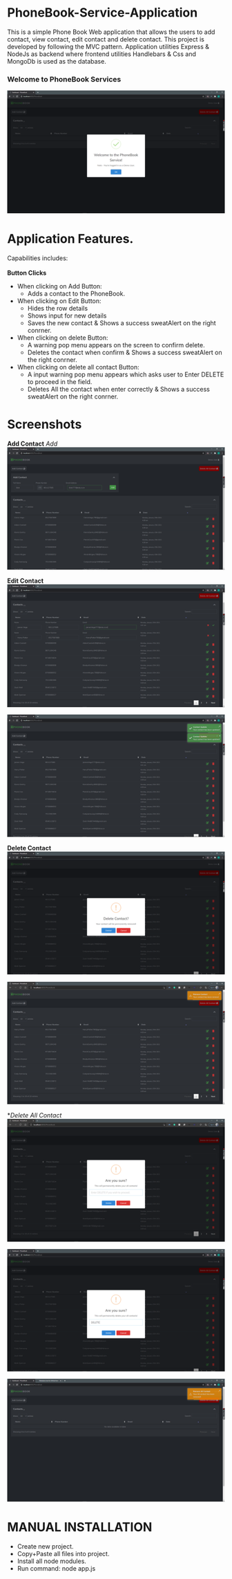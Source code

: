 # PhoneBook-Service-Application

This is a simple Phone Book Web application that allows the users to add contact, view contact, edit contact and delete contact. This project is developed by following the MVC pattern. Application utilities Express & NodeJs as backend where frontend utilities Handlebars & Css and MongoDb is used as the database.

### Welcome to PhoneBook Services #
![Alt text](Images/Main.png)

# Application Features.
Capabilities includes:
  <br><br>
  **Button Clicks**
  - When clicking on Add Button:
    - Adds a contact to the PhoneBook.
  - When clicking on Edit Button:
    - Hides the row details
    - Shows input for new details
    - Saves the new contact & Shows a success sweatAlert on the right conrner.
  - When clicking on delete Button:
    - A warning pop menu appears on the screen to confirm delete.
    - Deletes the contact when confirm & Shows a success sweatAlert on the right conrner.
  - When clicking on delete all contact Button:
    - A input warning pop menu appears which asks user to Enter DELETE to proceed in the field.
    - Deletes All the contact when enter correctly & Shows a success sweatAlert on the right conrner.
   

# Screenshots
**Add Contact**
*Add*
![Alt text](Images/AddContact.png)

**Edit Contact**
![Alt text](Images/Edit1.png)

![Alt text](Images/Edit2.png)

**Delete Contact**
![Alt text](Images/Delete1.png)

![Alt text](Images/Delete2.png)

**Delete All Contact*
![Alt text](Images/DeleteAll1.png)

![Alt text](Images/DeleteAll2.png)

![Alt text](Images/DeleteeAll3.png)


# MANUAL INSTALLATION

- Create new project.
- Copy+Paste all files into project.
- Install all node modules.
- Run command: node app.js
